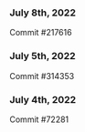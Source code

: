 ### July 8th, 2022

Commit #217616

### July 5th, 2022

Commit #314353


### July 4th, 2022

Commit #72281
